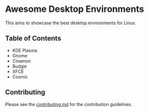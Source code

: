 # Awesome Desktop Environments
This aims to showcase the best desktop environments for Linux.
## Table of Contents
* KDE Plasma
* Gnome
* Cinamon
* Budgie
* XFCE
* Cosmic
## Contributing
Please see the [contributing.md](https://github.com/Inhishonor/awesome-desktop-environments/blob/main/contributing.md) for the contribution guidelines.
